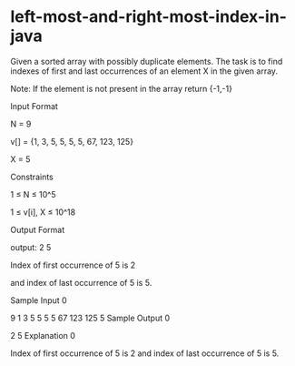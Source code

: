 # left-most-and-right-most-index-in-java
Given a sorted array with possibly duplicate elements. The task is to find indexes of first and last occurrences of an element X in the given array.

Note: If the element is not present in the array return {-1,-1}

Input Format

N = 9

v[] = {1, 3, 5, 5, 5, 5, 67, 123, 125}

X = 5

Constraints

1 ≤ N ≤ 10^5

1 ≤ v[i], X ≤ 10^18

Output Format

output: 2 5

Index of first occurrence of 5 is 2

and index of last occurrence of 5 is 5.

Sample Input 0

9
1 3 5 5 5 5 67 123 125
5
Sample Output 0

2 5
Explanation 0

Index of first occurrence of 5 is 2 and index of last occurrence of 5 is 5.
